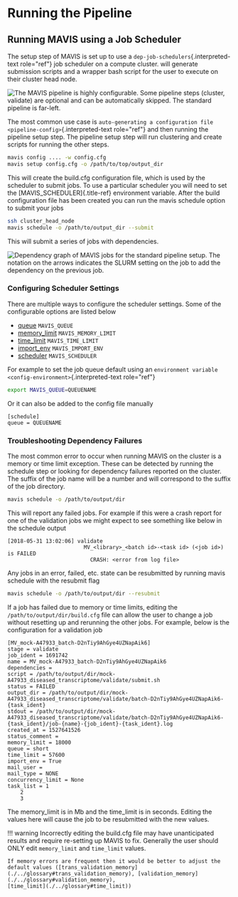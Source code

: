 # Running the Pipeline

## Running MAVIS using a Job Scheduler

The setup step of MAVIS is set up to use a
`dep-job-schedulers`{.interpreted-text role="ref"} job scheduler on a
compute cluster. will generate submission scripts and a wrapper bash
script for the user to execute on their cluster head node.

![The MAVIS pipeline is highly configurable. Some pipeline steps
(cluster, validate) are optional and can be automatically skipped. The
standard pipeline is
far-left.](./images/pipeline_options.svg)

The most common use case is
`auto-generating a configuration file <pipeline-config>`{.interpreted-text
role="ref"} and then running the pipeline setup step. The pipeline setup
step will run clustering and create scripts for running the other steps.

```bash
mavis config .... -w config.cfg
mavis setup config.cfg -o /path/to/top/output_dir
```

This will create the build.cfg configuration file, which is used by the
scheduler to submit jobs. To use a particular scheduler you will need to
set the [MAVIS\_SCHEDULER]{.title-ref} environment variable. After the
build configuration file has been created you can run the mavis schedule
option to submit your jobs

```bash
ssh cluster_head_node
mavis schedule -o /path/to/output_dir --submit
```

This will submit a series of jobs with dependencies.

![Dependency graph of MAVIS jobs for the standard pipeline setup. The
notation on the arrows indicates the SLURM setting on the job to add the
dependency on the previous
job.](./images/pipeline_dependency_graph.svg)

### Configuring Scheduler Settings

There are multiple ways to configure the scheduler settings. Some of the
configurable options are listed below

-   [queue](./../glossary#queue) `MAVIS_QUEUE`
-   [memory_limit](./../glossary#memory_limit) `MAVIS_MEMORY_LIMIT`
-   [time_limit](./../glossary#time_limit) `MAVIS_TIME_LIMIT`
-   [import_env](./../glossary#import_env) `MAVIS_IMPORT_ENV`
-   [scheduler](./../glossary#scheduler) `MAVIS_SCHEDULER`

For example to set the job queue default using an
`environment variable <config-environment>`{.interpreted-text
role="ref"}

```bash
export MAVIS_QUEUE=QUEUENAME
```

Or it can also be added to the config file manually

    [schedule]
    queue = QUEUENAME

### Troubleshooting Dependency Failures

The most common error to occur when running MAVIS on the cluster is a
memory or time limit exception. These can be detected by running the
schedule step or looking for dependency failures reported on the
cluster. The suffix of the job name will be a number and will correspond
to the suffix of the job directory.

```bash
mavis schedule -o /path/to/output/dir
```

This will report any failed jobs. For example if this were a crash
report for one of the validation jobs we might expect to see something
like below in the schedule output

    [2018-05-31 13:02:06] validate
                            MV_<library>_<batch id>-<task id> (<job id>) is FAILED
                              CRASH: <error from log file>

Any jobs in an error, failed, etc. state can be resubmitted by running
mavis schedule with the resubmit flag

```bash
mavis schedule -o /path/to/output/dir --resubmit
```

If a job has failed due to memory or time limits, editing the
`/path/to/output/dir/build.cfg` file can allow the user to change a job
without resetting up and rerunning the other jobs. For example, below is
the configuration for a validation job

    [MV_mock-A47933_batch-D2nTiy9AhGye4UZNapAik6]
    stage = validate
    job_ident = 1691742
    name = MV_mock-A47933_batch-D2nTiy9AhGye4UZNapAik6
    dependencies =
    script = /path/to/output/dir/mock-A47933_diseased_transcriptome/validate/submit.sh
    status = FAILED
    output_dir = /path/to/output/dir/mock-A47933_diseased_transcriptome/validate/batch-D2nTiy9AhGye4UZNapAik6-{task_ident}
    stdout = /path/to/output/dir/mock-A47933_diseased_transcriptome/validate/batch-D2nTiy9AhGye4UZNapAik6-{task_ident}/job-{name}-{job_ident}-{task_ident}.log
    created_at = 1527641526
    status_comment =
    memory_limit = 18000
    queue = short
    time_limit = 57600
    import_env = True
    mail_user =
    mail_type = NONE
    concurrency_limit = None
    task_list = 1
        2
        3

The memory\_limit is in Mb and the time\_limit is in seconds. Editing
the values here will cause the job to be resubmitted with the new
values.

!!! warning
    Incorrectly editing the build.cfg file may have unanticipated results
    and require re-setting up MAVIS to fix. Generally the user should ONLY
    edit `memory_limit` and `time_limit` values.

    If memory errors are frequent then it would be better to adjust the
    default values ([trans_validation_memory](./../glossary#trans_validation_memory), [validation_memory](./../glossary#validation_memory),
    [time_limit](./../glossary#time_limit))
